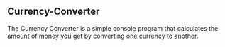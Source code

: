 ## Currency-Converter
The Currency Converter is a simple console program that calculates the amount of money you get by converting one currency to another.
